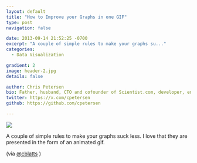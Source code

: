 ```yaml
---
layout: default
title: "How to Improve your Graphs in one GIF"
type: post
navigation: false

date: 2013-09-14 21:52:25 -0700
excerpt: "A couple of simple rules to make your graphs su..."
categories:
  - Data Visualization

gradient: 2
image: header-2.jpg
details: false

author: Chris Petersen
bio: Father, husband, CTO and cofounder of Scientist.com, developer, entrepreneur and technologist.
twitter: https://x.com/cpetersen
github: https://github.com/cpetersen

---
```



  ![](/assets/import/463c6179943f63e4fd157fadf83eedf0.png)  

 A couple of simple rules to make your graphs suck less. I love that they are presented in the form of an animated gif. 

 (via  [@cblatts](https://twitter.com/cblatts/status/378708665966292992) ) 
